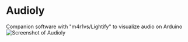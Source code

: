# Audioly
Companion software with "m4r1vs/Lightify" to visualize audio on Arduino
![Screenshot of Audioly](https://raw.githubusercontent.com/m4r1vs/Audioly/master/screenshot.png)